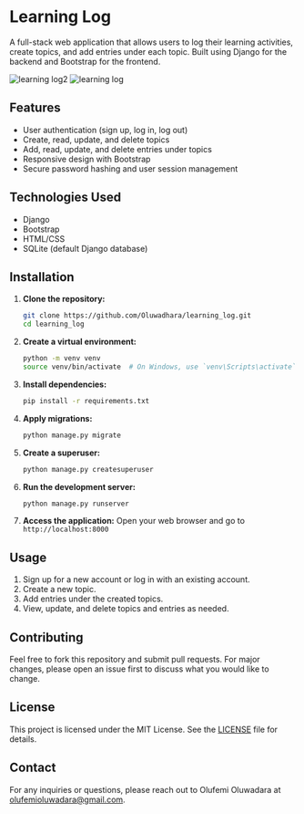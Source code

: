 # Learning Log

A full-stack web application that allows users to log their learning activities, create topics, and add entries under each topic. Built using Django for the backend and Bootstrap for the frontend.

![learning log2](https://github.com/Oluwadhara/learning_log/assets/99046185/8e6b10a7-e585-46d7-a219-6faa3aeac53f)
![learning log](https://github.com/Oluwadhara/learning_log/assets/99046185/2e7a64ee-a296-498b-88d4-8c3e1ffc4841)

## Features

- User authentication (sign up, log in, log out)
- Create, read, update, and delete topics
- Add, read, update, and delete entries under topics
- Responsive design with Bootstrap
- Secure password hashing and user session management

## Technologies Used

- Django
- Bootstrap
- HTML/CSS
- SQLite (default Django database)

## Installation

1. **Clone the repository:**
    ```bash
    git clone https://github.com/Oluwadhara/learning_log.git
    cd learning_log
    ```

2. **Create a virtual environment:**
    ```bash
    python -m venv venv
    source venv/bin/activate  # On Windows, use `venv\Scripts\activate`
    ```

3. **Install dependencies:**
    ```bash
    pip install -r requirements.txt
    ```

4. **Apply migrations:**
    ```bash
    python manage.py migrate
    ```

5. **Create a superuser:**
    ```bash
    python manage.py createsuperuser
    ```

6. **Run the development server:**
    ```bash
    python manage.py runserver
    ```

7. **Access the application:**
    Open your web browser and go to `http://localhost:8000`

## Usage

1. Sign up for a new account or log in with an existing account.
2. Create a new topic.
3. Add entries under the created topics.
4. View, update, and delete topics and entries as needed.

## Contributing

Feel free to fork this repository and submit pull requests. For major changes, please open an issue first to discuss what you would like to change.

## License

This project is licensed under the MIT License. See the [LICENSE](LICENSE) file for details.

## Contact

For any inquiries or questions, please reach out to Olufemi Oluwadara at olufemioluwadara@gmail.com.

